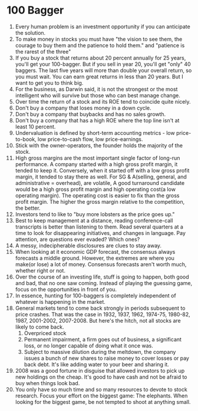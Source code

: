 # 100 Bagger

1. Every human problem is an investment opportunity if you can anticipate the solution.
2. To make money in stocks you must have "the vision to see them, the courage to buy them and the patience to hold them." and "patience is the rarest of the three"
3. If you buy a stock that returns about 20 percent annually for 25 years, you'll get your 100-bagger. But if you sell in year 20, you'll get "only" 40 baggers. The last five years will more than double your overall return, so you must wait. You can earn great returns in less than 20 years. But I want to get you to think big.
4. For the business, as Darwin said, it is not the strongest or the most intelligent who will survive but those who can best manage change.
5. Over time the return of a stock and its ROE tend to coincide quite nicely. 
6. Don't buy a company that loses money in a down cycle.
7. Don't buy a company that buybacks and has no sales growth.
8. Don't buy a company that has a high ROE where the top line isn't at least 10 percent.
9. Undervaluation is defined by short-term accounting metrics - low price-to-book, low price-to-cash flow, low price-earnings.
10. Stick with the owner-operators, the founder holds the majority of the stock.
11. High gross margins are the most important single factor of long-run performance. A company started with a high gross profit margin, it tended to keep it. Conversely, when it started off with a low gross profit margin, it tended to stay there as well. For SG & A(selling, general, and administrative = overhead), are volatile, A good turnaround candidate would be a high gross profit margin and high operating cost(a low operating margin). The operating cost is easier to fix than the gross profit margin. The higher the gross margin relative to the competition, the better.
12. Investors tend to like to "buy more lobsters as the price goes up."
13. Best to keep management at a distance, reading conference-call transcripts is better than listening to them. Read several quarters at a time to look for disappearing initiatives, and changes in language. Pay attention, are questions ever evaded? Which ones?
14. A messy, indecipherable disclosures are clues to stay away.
15. When looking at it economic GDP forecast, the consensus always forecasts a middle ground. However, the extremes are where you make(or lose) a lot of money. Consensus forecasts aren't worth much, whether right or not.
16. Over the course of an investing life, stuff is going to happen, both good and bad, that no one saw coming. Instead of playing the guessing game, focus on the opportunities in front of you.
17. In essence, hunting for 100-baggers is completely independent of whatever is happening in the market.
18. General markets tend to come back strongly in periods subsequent to price crashes. That was the case in 1932, 1937, 1962, 1974-75, 1980-82, 1987, 2001-2002, 2007-2008. But here's the hitch, not all stocks are likely to come back.
     1. Overpriced stock
     2. Permanent impairment, a firm goes out of business, a significant loss, or no longer capable of doing what it once was.
     3. Subject to massive dilution during the meltdown, the company issues a bunch of new shares to raise money to cover losses or pay back debt. It's like adding water to your beer and sharing it.
19. 2008 was a good fortune in disguise that allowed investors to pick up new holdings on the cheap. It's good to have cash and not be afraid to buy when things look bad.
20. You only have so much time and so many resources to devote to stock research. Focus your effort on the biggest game: The elephants. When looking for the biggest game, be not tempted to shoot at anything small. 



